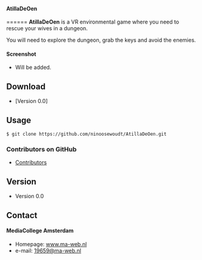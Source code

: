 #### AtillaDeOen
======
**AtillaDeOen** is a VR environmental game where you need to rescue your wives in a dungeon.
    
You will need to explore the dungeon, grab the keys and avoid the enemies.


#### Screenshot
* Will be added.

## Download
* [Version 0.0]

## Usage
```
$ git clone https://github.com/ninoosewoudt/AtillaDeOen.git
```

### Contributors on GitHub
* [Contributors](https://github.com/ninoosewoudt/AtillaDeOen/graphs/contributors)

## Version 
* Version 0.0

## Contact
#### MediaCollege Amsterdam
* Homepage: www.ma-web.nl
* e-mail: 19659@ma-web.nl
